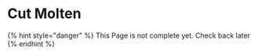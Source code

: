 # Cut Molten

{% hint style="danger" %}
This Page is not complete yet. Check back later
{% endhint %}

